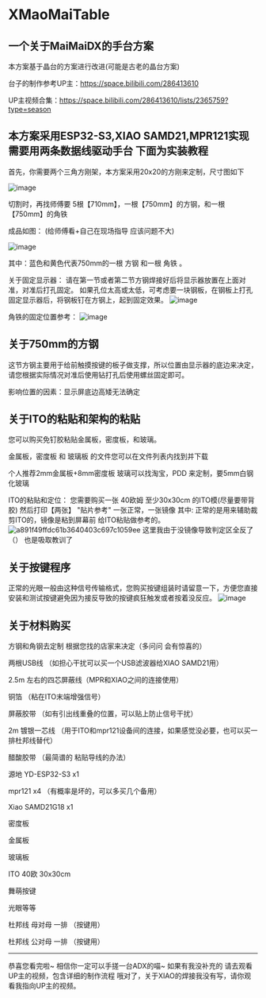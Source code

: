 # XMaoMaiTable
一个关于MaiMaiDX的手台方案
------------------------------------------------------------
本方案基于晶台的方案进行改进(可能是古老的晶台方案)

台子的制作参考UP主：https://space.bilibili.com/286413610

UP主视频合集：https://space.bilibili.com/286413610/lists/2365759?type=season

本方案采用ESP32-S3,XIAO SAMD21,MPR121实现
需要用两条数据线驱动手台
下面为实装教程
--------------------------------------------------------------
首先，你需要两个三角方刚架，本方案采用20x20的方刚来定制，尺寸图如下

![image](https://github.com/user-attachments/assets/4a3db399-a73a-43a0-abbb-a8eafeaabe46)

切割时，再找师傅要  5根【710mm】，一根【750mm】的方钢，和一根【750mm】的角铁

成品如图： (给师傅看+自己在现场指导 应该问题不大)


![image](https://github.com/user-attachments/assets/3a9a49b0-5175-4b00-a4c6-36a4be49fe8c)


其中：蓝色和黄色代表750mm的一根 方钢 和一根 角铁 。

关于固定显示器：
请在第一节或者第二节方钢焊接好后将显示器放置在上面对准，对准后打孔固定。
如果孔位太高或太低，可考虑要一块钢板，在钢板上打孔固定显示器后，将钢板钉在方钢上，起到固定效果。
![image](https://github.com/user-attachments/assets/f0bda955-bf02-4e26-8a49-fbf2d477fa07)


角铁的固定位置参考：
![image](https://github.com/user-attachments/assets/119a36e7-0df8-49bf-a089-70a2d4f407ff)

关于750mm的方钢
-
这节方钢主要用于给前触摸按键的板子做支撑，所以位置由显示器的底边来决定，请您根据实际情况对准后使用钻打孔后使用螺丝固定即可。

影响位置的因素：显示屏底边高矮无法确定

关于ITO的粘贴和架构的粘贴
-
您可以购买免钉胶粘贴金属板，密度板，和玻璃。

金属板，密度板 和 玻璃板 的文件您可以在文件列表内找到并下载

个人推荐2mm金属板+8mm密度板
玻璃可以找淘宝，PDD 来定制，要5mm白钢化玻璃

ITO的粘贴和定位：
您需要购买一张 40欧姆 至少30x30cm 的ITO模(尽量要带背胶)
然后打印【两张】 "贴片参考" 一张正常，一张镜像
其中: 正常的是用来辅助裁剪ITO的，镜像是粘到屏幕前 给ITO粘贴做参考的。
![a891f49ffdc61b3640403c697c1059ee](https://github.com/user-attachments/assets/af15a86e-38da-4231-a40a-a589b33c54ad)
这里我由于没镜像导致判定区全反了（） 也是吸取教训了

关于按键程序
-
正常的光眼一般由这种信号传输格式，您购买按键组装时请留意一下，方便您直接安装和测试按键避免因为接反导致的按键疯狂触发或者按着没反应。
![image](https://github.com/user-attachments/assets/ce9a8840-bfd1-4022-b11f-08f1323eac2e)



关于材料购买
-----------------------------
方钢和角钢去定制  根据您找的店家来决定（多问问 会有惊喜的）

两根USB线 （如担心干扰可以买一个USB滤波器给XIAO SAMD21用）

2.5m 左右的四芯屏蔽线（MPR和XIAO之间的连接使用）

铜箔 （粘在ITO末端增强信号）

屏蔽胶带 （如有引出线重叠的位置，可以贴上防止信号干扰）

2m 镀银一芯线 （用于ITO和mpr121设备间的连接，如果感觉没必要，也可以买一排杜邦线替代）

醋酸胶带 （最简谱的 粘贴导线的办法）

源地 YD-ESP32-S3 x1

mpr121 x4 （有概率是坏的，可以多买几个备用）

Xiao SAMD21G18 x1

密度板

金属板

玻璃板

ITO 40欧 30x30cm

舞萌按键

光眼等等

杜邦线 母对母 一排 （按键用）

杜邦线 公对母 一排 （按键用）

---------------------------------------------------------------------------------

 恭喜您看完啦~ 相信你一定可以手搓一台ADX的喵~ 
 如果有我没补充的 请去观看UP主的视频，包含详细的制作流程
 哦对了，关于XIAO的焊接我没有写，请你观看我指向UP主的视频。

